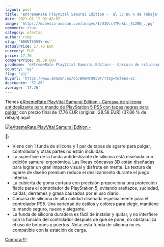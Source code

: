 ```yaml
---
layout: post
title: 'eXtremeRate PlayVital Samurai Edition -  al 37.86 % de rebaja'
date: 2021-01-12 02:48:07
image: 'https://m.media-amazon.com/images/I/41Ocs4YMakL._SL200_.jpg'
comments: true
category: ofertas
author: ring
slug: 'B08NT8959Y-es'
actualPrice: 17.76 EUR
currency: EUR
price: 17.76
comparePrice: 28.58 EUR
prodname: 'eXtremeRate PlayVital Samurai Edition - Carcasa de silicona antideslizante para mando de PlayStation 5 PS5 con tapas negras para pulgar'
country: 'es'
flag: '🇪🇸'
buyurl: 'https://www.amazon.es/dp/B08NT8959Y/?tag=tolees-21'
descuento: '37.86'
average: '17.76'
---
```


Tienes [eXtremeRate PlayVital Samurai Edition - Carcasa de silicona antideslizante para mando de PlayStation 5 PS5 con tapas negras para pulgar](https://www.amazon.es/dp/B08NT8959Y/?tag=tolees-21) con precio final de  17.76 EUR (original: 28.58 EUR) (37.86 %  de rebaja) aqui!

[![eXtremeRate PlayVital Samurai Edition - ](https://m.media-amazon.com/images/I/41Ocs4YMakL._SL200_.jpg)](https://www.amazon.es/dp/B08NT8959Y/?tag=tolees-21)

🔎:

- Viene con 1 funda de silicona y 1 par de tapas de agarre para pulgar, controlador y otras partes no están incluidas.
- La superficie de la funda antideslizante de silicona está diseñada con edición samurai ergonómica. Las líneas cóncavas 3D están diseñadas para lograr un gran impacto visual y disfrute en mente. La textura de agarre de diseño premium reduce el deslizamiento durante el juego intenso.
- La cubierta de goma cortada con precisión proporciona una protección fiable para el controlador de PlayStation 5, evitando arañazos, suciedad, caídas, derrames y grasa causados por el uso diario.
- Carcasa de silicona de alta calidad diseñada especialmente para el controlador PS5. Una variedad de estilos y colores para elegir, mantiene tu mando seguro, nuevo y elegante.
- La funda de silicona duradera es fácil de instalar y quitar, y no interfiere con la función del controlador después de que se pone, no obstaculiza el uso de botones y puertos. Nota: esta funda de silicona no es compatible con la estación de carga.

[Comprar!!!](https://www.amazon.es/dp/B08NT8959Y/?tag=tolees-21)
